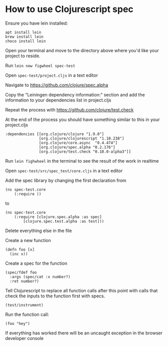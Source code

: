 # How to use Clojurescript spec

Ensure you have lein installed:


```
apt install lein
brew install lein
choco install lein
```

Open your terminal and move to the directory above where you'd like your project to reside. 

Run ```lein new figwheel spec-test``` 

Open ```spec-test/project.cljs``` in a text editor

Navigate to https://github.com/clojure/spec.alpha 

Copy the "Leiningen dependency information:" section
and add the information to your dependencies list in project.cljs

Repeat the process with https://github.com/clojure/test.check

At the end of the process you should have something similar to this in your project.cljs

```
:dependencies [[org.clojure/clojure "1.9.0"]
               [org.clojure/clojurescript "1.10.238"]
               [org.clojure/core.async  "0.4.474"]
               [org.clojure/spec.alpha "0.2.176"]
               [org.clojure/test.check "0.10.0-alpha3"]]
```

Run ```lein fighwheel``` in the terminal to see the result of the work in realtime

Open ```spec-test/src/spec_test/core.cljs``` in a text editor

Add the spec library by changing the first declaration from

```
(ns spec-test.core
    (:require ))
```
to 
```
(ns spec-test.core
    (:require [clojure.spec.alpha :as spec]
    	[clojure.spec.test.alpha :as test]))
```

Delete everything else in the file

Create a new function 

```
(defn foo [x]
  (inc x))
```

Create a spec for the function 
```
(spec/fdef foo
  :args (spec/cat :x number?)
  :ret number?)
```

Tell Clojurescript to replace all function calls after this point with calls that 
check the inputs to the function first with specs.
```
(test/instrument)
```

Run the function call:
```
(foo "hey")
```

If everything has worked there will be an uncaught exception in the browser developer console
